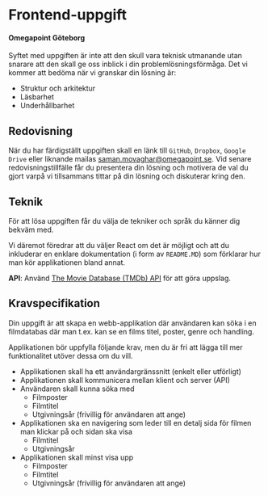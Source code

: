 # Frontend-uppgift

#### Omegapoint Göteborg

Syftet med uppgiften är inte att den skull vara teknisk utmanande utan snarare att den skall ge oss inblick i din problemlösningsförmåga. Det vi kommer att bedöma när vi granskar din lösning är:
- Struktur och arkitektur
- Läsbarhet
- Underhållbarhet

## Redovisning
När du har färdigställt uppgiften skall en länk till `GitHub`, `Dropbox`, `Google Drive` eller liknande mailas saman.movaghar@omegapoint.se. Vid senare redovisningstillfälle får du presentera din lösning och motivera de val du gjort varpå vi tillsammans tittar på din lösning och diskuterar kring den.

## Teknik
För att lösa uppgiften får du välja de tekniker och språk du känner dig bekväm med.

Vi däremot föredrar att du väljer React om det är möjligt och att du inkluderar en enklare dokumentation (i form av `README.MD`) som förklarar hur man kör applikationen bland annat.

**API**: Använd [The Movie Database (TMDb) API](https://developer.themoviedb.org/) för att göra uppslag.

## Kravspecifikation

Din uppgift är att skapa en webb-applikation där användaren kan söka i en filmdatabas där man t.ex. kan se en films titel, poster, genre och handling.

Applikationen bör uppfylla följande krav, men du är fri att lägga till mer funktionalitet utöver dessa om du vill.

- Applikationen skall ha ett användargränssnitt (enkelt eller utförligt)
- Applikationen skall kommunicera mellan klient och server (API)
- Användaren skall kunna söka med
    - Filmposter
    - Filmtitel
    - Utgivningsår (frivillig för användaren att ange)
- Applikationen ska en navigering som leder till en detalj sida för filmen man klickar på
  och sidan ska visa
    - Filmtitel
    - Utgivningsår
- Applikationen skall minst visa upp
    - Filmposter
    - Filmtitel
    - Utgivningsår (frivillig för användaren att ange)